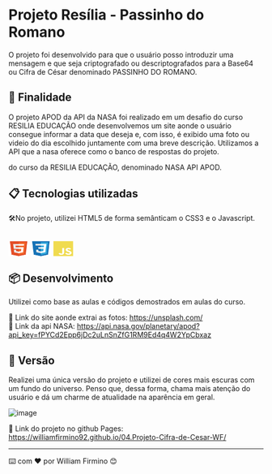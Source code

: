 # Projeto Resília - Passinho do Romano

O projeto foi desenvolvido para que o usuário posso introduzir uma mensagem e que seja criptografado ou descriptografados para a Base64 ou Cifra de César denominado PASSINHO DO ROMANO.


## 🚀 Finalidade

O projeto APOD da API da NASA foi realizado em um desafio do curso RESILIA EDUCAÇÃO onde desenvolvemos um site aonde o usuário consegue informar a data que deseja e, com isso, é exibido uma foto ou videio do dia escolhido juntamente com uma breve descrição. Utilizamos a API que a nasa oferece como o banco de respostas do projeto.

do curso da RESILIA EDUCAÇÃO, denominado NASA API APOD.
## 📋 Tecnologias utilizadas

🛠️No projeto, utilizei HTML5 de forma semânticam o CSS3 e o Javascript.
<div style="display: inline_block"><br>
<img align="center" alt="Will-HTML" height="30" width="40" src="https://raw.githubusercontent.com/devicons/devicon/master/icons/html5/html5-original.svg">
<img align="center" alt="Will-CSS" height="30" width="40" src="https://raw.githubusercontent.com/devicons/devicon/master/icons/css3/css3-original.svg">
<img align="center" alt="Will-Js" height="30" width="40" src="https://raw.githubusercontent.com/devicons/devicon/master/icons/javascript/javascript-plain.svg">
</div>


## 📦 Desenvolvimento

Utilizei como base as aulas e códigos demostrados em aulas do curso. 

📌 Link do site aonde extrai as fotos: https://unsplash.com/ <br>
📌 Link da api NASA: https://api.nasa.gov/planetary/apod?api_key=fPYCd2Epp6jDc2uLnSnZfG1RM9Ed4q4W2YpCbxaz


## 📄 Versão
Realizei uma única versão do projeto e utilizei de cores mais escuras com um fundo do universo. Penso que, dessa forma, chama mais atenção do usuário e dá um charme de atualidade na aparência em geral.


![image](https://user-images.githubusercontent.com/89873481/168189762-3052dd57-a173-4e8e-85ff-bfdab29a4e94.png)


📌 Link do projeto no github Pages: https://williamfirmino92.github.io/04.Projeto-Cifra-de-Cesar-WF/
 


---
⌨️ com ❤️ por William Firmino 😊




